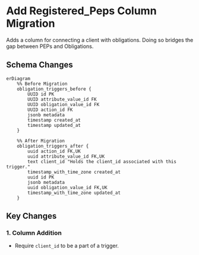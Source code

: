 # Add Registered_Peps Column Migration

Adds a column for connecting a client with obligations. Doing so bridges the gap between PEPs and Obligations.

## Schema Changes

```mermaid
erDiagram
    %% Before Migration
    obligation_triggers_before {
        UUID id PK
        UUID attribute_value_id FK
        UUID obligation_value_id FK
        UUID action_id FK
        jsonb metadata
        timestamp created_at
        timestamp updated_at
    }

    %% After Migration  
    obligation_triggers_after {
        uuid action_id FK,UK 
        uuid attribute_value_id FK,UK 
        text client_id "Holds the client_id associated with this trigger."
        timestamp_with_time_zone created_at 
        uuid id PK 
        jsonb metadata 
        uuid obligation_value_id FK,UK 
        timestamp_with_time_zone updated_at 
    }
```

## Key Changes

### 1. **Column Addition**

- Require `client_id` to be a part of a trigger.

